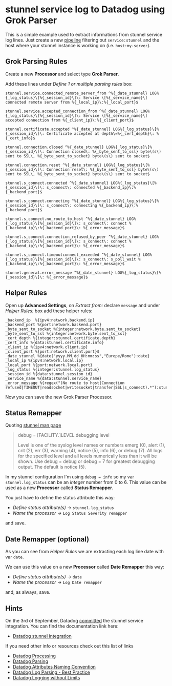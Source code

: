 # stunnel service log to Datadog using Grok Parser

This is a simple example used to extract informations from stunnel service log lines. Just create a new [pipeline](https://app.datadoghq.com/logs/pipelines) filtering out `service:stunnel` and the host where your stunnel instance is working on (i.e. `host:my-server`).

## Grok Parsing Rules

Create a new **Processor** and select type **Grok Parser**.

Add these lines under *Define 1 or multiple parsing rules* box:

```
stunnel.service.connected_remote_server_from ^%{_date_stunnel} LOG%{_log_status}\[%{_session_id}\]\: Service \[%{_service_name}\] connected remote server from %{_local_ip}\:%{_local_port}$

stunnel.service.accepted_connection_from ^%{_date_stunnel} LOG%{_log_status}\[%{_session_id}\]\: Service \[%{_service_name}\] accepted connection from %{_client_ip}\:%{_client_port}$

stunnel.certificate.accepted ^%{_date_stunnel} LOG%{_log_status}\[%{_session_id}\]\: Certificate accepted at depth\=%{_cert_depth}\: %{_cert_info}$

stunnel.connection.closed ^%{_date_stunnel} LOG%{_log_status}\[%{_session_id}\]\: Connection closed\: %{_byte_sent_to_ssl} byte\(s\) sent to SSL\, %{_byte_sent_to_socket} byte\(s\) sent to socket$

stunnel.connection.reset ^%{_date_stunnel} LOG%{_log_status}\[%{_session_id}\]\: Connection reset\: %{_byte_sent_to_ssl} byte\(s\) sent to SSL\, %{_byte_sent_to_socket} byte\(s\) sent to socket$

stunnel.s_connect.connected ^%{_date_stunnel} LOG%{_log_status}\[%{_session_id}\]\: s_connect\: connected %{_backend_ip}\:%{_backend_port}$

stunnel.s_connect.connecting ^%{_date_stunnel} LOG%{_log_status}\[%{_session_id}\]\: s_connect\: connecting %{_backend_ip}\:%{_backend_port}$

stunnel.s_connect.no_route_to_host ^%{_date_stunnel} LOG%{_log_status}\[%{_session_id}\]\: s_connect\: connect %{_backend_ip}\:%{_backend_port}\: %{_error_message}$

stunnel.s_connect.connection_refused_by_peer ^%{_date_stunnel} LOG%{_log_status}\[%{_session_id}\]\: s_connect\: connect %{_backend_ip}\:%{_backend_port}\: %{_error_message}$

stunnel.s_connect.timeoutconnect_exceeded ^%{_date_stunnel} LOG%{_log_status}\[%{_session_id}\]\: s_connect\: s_poll_wait %{_backend_ip}\:%{_backend_port}\: %{_error_message}$

stunnel.general.error_message ^%{_date_stunnel} LOG%{_log_status}\[%{_session_id}\]\: %{_error_message}$
```

## Helper Rules

Open up **Advanced Settings**, on *Extract from:* declare `message` and under *Helper Rules:* box add these helper rules:

```
_backend_ip  %{ipv4:network.backend.ip}
_backend_port %{port:network.backend.port}
_byte_sent_to_socket %{integer:network.byte.sent_to_socket}
_byte_sent_to_ssl %{integer:network.byte.sent_to_ssl}
_cert_depth %{integer:stunnel.certificate.depth}
_cert_info %{data:stunnel.certificate.info}
_client_ip %{ipv4:network.client.ip}
_client_port %{port:network.client.port}$
_date_stunnel %{date("yyyy.MM.dd HH:mm:ss","Europe/Rome"):date}
_local_ip %{ipv4:network.local.ip}
_local_port %{port:network.local.port}
_log_status %{integer:stunnel.log_status}
_session_id %{data:stunnel.session_id}
_service_name %{data:stunnel.service_name}
_error_message %{regex("(No route to host|Connection refused|TIMEOUT|readsocket|writesocket|transfer|SSL|s_connect).*"):stunnel.error_message}
```

Now you can save the new Grok Parser Processor.

## Status Remapper

Quoting [stunnel man page](https://www.stunnel.org/static/stunnel.html)

> debug = [FACILITY.]LEVEL
> debugging level
> 
> Level is one of the syslog level names or numbers emerg (0), alert (1), crit (2), err (3), warning (4), notice (5), info (6), or debug (7). All logs for the specified level and all levels numerically less than it will be shown. Use debug = debug or debug = 7 for greatest debugging output. The default is notice (5).

In my stunnel configuration I'm using `debug = info` so my var `stunnel.log_status` can be an *integer* number from 0 to 6. This value can be used as a new **Processor** called **Status Remapper**.

You just have to define the status attribute this way:

- *Define status attribute(s)* → `stunnel.log_status`
- *Name the processor* → `Log Status Severity remapper`

and save.

## Date Remapper (optional)

As you can see from *Helper Rules* we are extracting each log line date with var `date`.

We can use this value on a new **Processor** called **Date Remapper** this way:

- *Define status attribute(s)* → `date`
- *Name the processor* → `Log Date remapper`

and, as always, save.

## Hints

On the 3rd of September, Datadog [committed](https://github.com/DataDog/documentation/blob/master/content/integrations/stunnel.md) the stunnel service integration. You can find the documentation link here:
- [Datadog stunnel integration](https://docs.datadoghq.com/integrations/stunnel/)

If you need other info or resources check out this list of links
- [Datadog Processing](https://docs.datadoghq.com/logs/processing/)
- [Datadog Parsing](https://docs.datadoghq.com/logs/processing/parsing/)
- [Datadog Attributes Naming Convention](https://docs.datadoghq.com/logs/processing/attributes_naming_convention/)
- [Datadog Log Parsing - Best Practice](https://docs.datadoghq.com/logs/faq/log-parsing-best-practice/)
- [Datadog Logging without Limits](https://docs.datadoghq.com/logs/logging_without_limits/)
